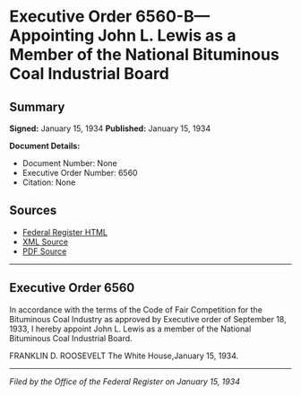 # Executive Order 6560-B—Appointing John L. Lewis as a Member of the National Bituminous Coal Industrial Board

## Summary

**Signed:** January 15, 1934
**Published:** January 15, 1934

**Document Details:**
- Document Number: None
- Executive Order Number: 6560
- Citation: None

## Sources
- [Federal Register HTML](https://www.presidency.ucsb.edu/documents/executive-order-6560-b-appointing-john-l-lewis-member-the-national-bituminous-coal)
- [XML Source](None)
- [PDF Source](None)

---

## Executive Order 6560

In accordance with the terms of the Code of Fair Competition for the Bituminous Coal Industry as approved by Executive order of September 18, 1933, I hereby appoint John L. Lewis as a member of the National Bituminous Coal Industrial Board.

FRANKLIN D. ROOSEVELT
The White House,January 15, 1934.

---

*Filed by the Office of the Federal Register on January 15, 1934*
